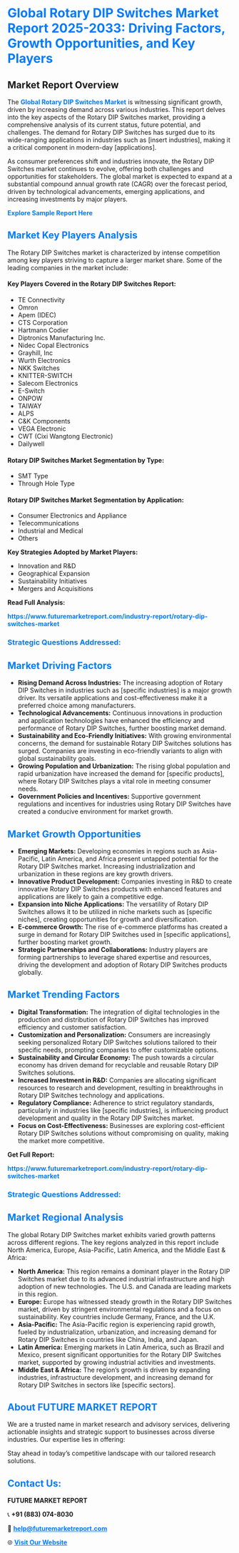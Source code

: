 <h1 style="color: #007BFF;">Global Rotary DIP Switches Market Report 2025-2033: Driving Factors, Growth Opportunities, and Key Players</h1>

<section id="overview">
<h2>Market Report Overview</h2>
<p>The <a href="https://www.futuremarketreport.com/industry-report/rotary-dip-switches-market" style="color: #007BFF; text-decoration: none;"><strong>Global Rotary DIP Switches Market</strong></a> is witnessing significant growth, driven by increasing demand across various industries. This report delves into the key aspects of the Rotary DIP Switches market, providing a comprehensive analysis of its current status, future potential, and challenges. The demand for Rotary DIP Switches has surged due to its wide-ranging applications in industries such as [insert industries], making it a critical component in modern-day [applications].</p>
<p>As consumer preferences shift and industries innovate, the Rotary DIP Switches market continues to evolve, offering both challenges and opportunities for stakeholders. The global market is expected to expand at a substantial compound annual growth rate (CAGR) over the forecast period, driven by technological advancements, emerging applications, and increasing investments by major players.</p>
</section>

<section id="overview">
<p><a href="https://www.futuremarketreport.com/request-sample/reportId=75969" style="color: #007BFF; text-decoration: none;"><strong>Explore Sample Report Here</strong></a></p>
</section>

<section id="key-players">
<h2 style="color: #007BFF;">Market Key Players Analysis</h2>
<p>The Rotary DIP Switches market is characterized by intense competition among key players striving to capture a larger market share. Some of the leading companies in the market include:</p>
<h4>Key Players Covered in the Rotary DIP Switches Report:</h4>
<ul><li>TE Connectivity</li><li>Omron</li><li>Apem (IDEC)</li><li>CTS Corporation</li><li>Hartmann Codier</li><li>Diptronics Manufacturing Inc.</li><li>Nidec Copal Electronics</li><li>Grayhill, Inc</li><li>Wurth Electronics</li><li>NKK Switches</li><li>KNITTER-SWITCH</li><li>Salecom Electronics</li><li>E-Switch</li><li>ONPOW</li><li>TAIWAY</li><li>ALPS</li><li>C&amp;K Components</li><li>VEGA Electronic</li><li>CWT (Cixi Wangtong Electronic)</li><li>Dailywell</li></ul>
<h4>Rotary DIP Switches Market Segmentation by Type:</h4>
<ul><li>SMT Type</li><li>Through Hole Type</li></ul>

<h4>Rotary DIP Switches Market Segmentation by Application:</h4>
<ul><li>Consumer Electronics and Appliance</li><li>Telecommunications</li><li>Industrial and Medical</li><li>Others</li></ul>
<p><strong>Key Strategies Adopted by Market Players:</strong></p>
<ul>
<li>Innovation and R&D</li>
<li>Geographical Expansion</li>
<li>Sustainability Initiatives</li>
<li>Mergers and Acquisitions</li>
</ul>
</section>

<section>
<p><strong>Read Full Analysis: </strong></p><a href="https://www.futuremarketreport.com/industry-report/rotary-dip-switches-market" style="color: #007BFF; text-decoration: none;"><strong>https://www.futuremarketreport.com/industry-report/rotary-dip-switches-market</strong></a>
<h3 style="color: #007BFF;">Strategic Questions Addressed:</h3>
</section>

<section id="driving-factors">
<h2 style="color: #007BFF;">Market Driving Factors</h2>
<ul>
<li><strong>Rising Demand Across Industries:</strong> The increasing adoption of Rotary DIP Switches in industries such as [specific industries] is a major growth driver. Its versatile applications and cost-effectiveness make it a preferred choice among manufacturers.</li>
<li><strong>Technological Advancements:</strong> Continuous innovations in production and application technologies have enhanced the efficiency and performance of Rotary DIP Switches, further boosting market demand.</li>
<li><strong>Sustainability and Eco-Friendly Initiatives:</strong> With growing environmental concerns, the demand for sustainable Rotary DIP Switches solutions has surged. Companies are investing in eco-friendly variants to align with global sustainability goals.</li>
<li><strong>Growing Population and Urbanization:</strong> The rising global population and rapid urbanization have increased the demand for [specific products], where Rotary DIP Switches plays a vital role in meeting consumer needs.</li>
<li><strong>Government Policies and Incentives:</strong> Supportive government regulations and incentives for industries using Rotary DIP Switches have created a conducive environment for market growth.</li>
</ul>
</section>

<section id="growth-opportunities">
<h2 style="color: #007BFF;">Market Growth Opportunities</h2>
<ul>
<li><strong>Emerging Markets:</strong> Developing economies in regions such as Asia-Pacific, Latin America, and Africa present untapped potential for the Rotary DIP Switches market. Increasing industrialization and urbanization in these regions are key growth drivers.</li>
<li><strong>Innovative Product Development:</strong> Companies investing in R&D to create innovative Rotary DIP Switches products with enhanced features and applications are likely to gain a competitive edge.</li>
<li><strong>Expansion into Niche Applications:</strong> The versatility of Rotary DIP Switches allows it to be utilized in niche markets such as [specific niches], creating opportunities for growth and diversification.</li>
<li><strong>E-commerce Growth:</strong> The rise of e-commerce platforms has created a surge in demand for Rotary DIP Switches used in [specific applications], further boosting market growth.</li>
<li><strong>Strategic Partnerships and Collaborations:</strong> Industry players are forming partnerships to leverage shared expertise and resources, driving the development and adoption of Rotary DIP Switches products globally.</li>
</ul>
</section>

<section id="trending-factors">
<h2 style="color: #007BFF;">Market Trending Factors</h2>
<ul>
<li><strong>Digital Transformation:</strong> The integration of digital technologies in the production and distribution of Rotary DIP Switches has improved efficiency and customer satisfaction.</li>
<li><strong>Customization and Personalization:</strong> Consumers are increasingly seeking personalized Rotary DIP Switches solutions tailored to their specific needs, prompting companies to offer customizable options.</li>
<li><strong>Sustainability and Circular Economy:</strong> The push towards a circular economy has driven demand for recyclable and reusable Rotary DIP Switches solutions.</li>
<li><strong>Increased Investment in R&D:</strong> Companies are allocating significant resources to research and development, resulting in breakthroughs in Rotary DIP Switches technology and applications.</li>
<li><strong>Regulatory Compliance:</strong> Adherence to strict regulatory standards, particularly in industries like [specific industries], is influencing product development and quality in the Rotary DIP Switches market.</li>
<li><strong>Focus on Cost-Effectiveness:</strong> Businesses are exploring cost-efficient Rotary DIP Switches solutions without compromising on quality, making the market more competitive.</li>
</ul>
</section>

<section>
<p><strong>Get Full Report: </strong></p><a href="https://www.futuremarketreport.com/industry-report/rotary-dip-switches-market" style="color: #007BFF; text-decoration: none;"><strong>https://www.futuremarketreport.com/industry-report/rotary-dip-switches-market</strong></a>
<h3 style="color: #007BFF;">Strategic Questions Addressed:</h3>
</section>


<section id="regional-analysis">
<h2 style="color: #007BFF;">Market Regional Analysis</h2>
<p>The global Rotary DIP Switches market exhibits varied growth patterns across different regions. The key regions analyzed in this report include North America, Europe, Asia-Pacific, Latin America, and the Middle East & Africa:</p>
<ul>
<li><strong>North America:</strong> This region remains a dominant player in the Rotary DIP Switches market due to its advanced industrial infrastructure and high adoption of new technologies. The U.S. and Canada are leading markets in this region.</li>
<li><strong>Europe:</strong> Europe has witnessed steady growth in the Rotary DIP Switches market, driven by stringent environmental regulations and a focus on sustainability. Key countries include Germany, France, and the U.K.</li>
<li><strong>Asia-Pacific:</strong> The Asia-Pacific region is experiencing rapid growth, fueled by industrialization, urbanization, and increasing demand for Rotary DIP Switches in countries like China, India, and Japan.</li>
<li><strong>Latin America:</strong> Emerging markets in Latin America, such as Brazil and Mexico, present significant opportunities for the Rotary DIP Switches market, supported by growing industrial activities and investments.</li>
<li><strong>Middle East & Africa:</strong> The region’s growth is driven by expanding industries, infrastructure development, and increasing demand for Rotary DIP Switches in sectors like [specific sectors].</li>
</ul>
</section>

<footer>
<h2 style="color: #007BFF;">About FUTURE MARKET REPORT</h2>
<p>We are a trusted name in market research and advisory services, delivering actionable insights and strategic support to businesses across diverse industries. Our expertise lies in offering:</p>

<p>Stay ahead in today’s competitive landscape with our tailored research solutions.</p>

<h2 style="color: #007BFF;">Contact Us:</h2>
<p><strong>FUTURE MARKET REPORT</strong></p>
<p>📞 <strong>+91 (883) 074-8030</strong></p>
<p>📧 <strong><a href="mailto:help@futuremarketreport.com" style="color: #007BFF;">help@futuremarketreport.com</a></strong></p>
<p>🌐 <strong><a href="https://www.futuremarketreport.com/" style="color: #007BFF;">Visit Our Website</a></strong></p>
</footer>
